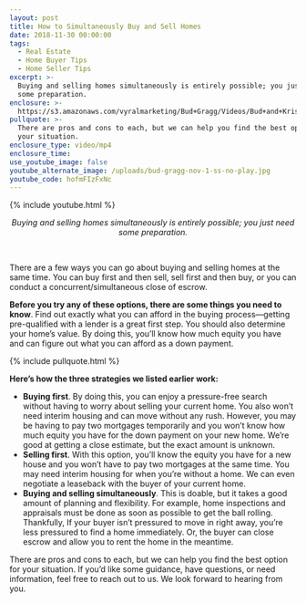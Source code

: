 ```yaml
---
layout: post
title: How to Simultaneously Buy and Sell Homes
date: 2018-11-30 00:00:00
tags:
  - Real Estate
  - Home Buyer Tips
  - Home Seller Tips
excerpt: >-
  Buying and selling homes simultaneously is entirely possible; you just need
  some preparation.
enclosure: >-
  https://s3.amazonaws.com/vyralmarketing/Bud+Gragg/Videos/Bud+and+Kristin+Gragg+-+How+to+Simultaneously+Buy+and+Sell+Homes.mp4
pullquote: >-
  There are pros and cons to each, but we can help you find the best option for
  your situation.
enclosure_type: video/mp4
enclosure_time:
use_youtube_image: false
youtube_alternate_image: /uploads/bud-gragg-nov-1-ss-no-play.jpg
youtube_code: hofmFIzFxNc
---
```


{% include youtube.html %}

<center><em>Buying and selling homes simultaneously is entirely possible; you just need some preparation.</em></center>

&nbsp;

There are a few ways you can go about buying and selling homes at the same time. You can buy first and then sell, sell first and then buy, or you can conduct a concurrent/simultaneous close of escrow.

**Before you try any of these options, there are some things you need to know**. Find out exactly what you can afford in the buying process—getting pre-qualified with a lender is a great first step. You should also determine your home’s value. By doing this, you’ll know how much equity you have and can figure out what you can afford as a down payment.

{% include pullquote.html %}

**Here’s how the three strategies we listed earlier work:**

* **Buying first**. By doing this, you can enjoy a pressure-free search without having to worry about selling your current home. You also won’t need interim housing and can move without any rush. However, you may be having to pay two mortgages temporarily and you won’t know how much equity you have for the down payment on your new home. We’re good at getting a close estimate, but the exact amount is unknown.
* **Selling first**. With this option, you’ll know the equity you have for a new house and you won’t have to pay two mortgages at the same time. You may need interim housing for when you’re without a home. We can even negotiate a leaseback with the buyer of your current home.
* **Buying and selling simultaneously**. This is doable, but it takes a good amount of planning and flexibility. For example, home inspections and appraisals must be done as soon as possible to get the ball rolling. Thankfully, If your buyer isn’t pressured to move in right away, you’re less pressured to find a home immediately. Or, the buyer can close escrow and allow you to rent the home in the meantime.

There are pros and cons to each, but we can help you find the best option for your situation. If you’d like some guidance, have questions, or need information, feel free to reach out to us. We look forward to hearing from you.